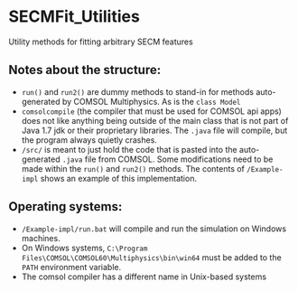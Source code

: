 # SECMFit_Utilities
Utility methods for fitting arbitrary SECM features

## Notes about the structure:
- `run()` and `run2()` are dummy methods to stand-in for methods auto-generated by COMSOL Multiphysics. As is the `class Model`
- `comsolcompile` (the compiler that must be used for COMSOL api apps) does not like anything being outside of the main class that is not part of Java 1.7 jdk or their proprietary libraries. The `.java` file will compile, but the program always quietly crashes.
- `/src/` is meant to just hold the code that is pasted into the auto-generated `.java` file from COMSOL. Some modifications need to be made within the `run()` and `run2()` methods. The contents of `/Example-impl` shows an example of this implementation.

## Operating systems:
- `/Example-impl/run.bat` will compile and run the simulation on Windows machines.
- On Windows systems, `C:\Program Files\COMSOL\COMSOL60\Multiphysics\bin\win64` must be added to the `PATH` environment variable.
- The comsol compiler has a different name in Unix-based systems
